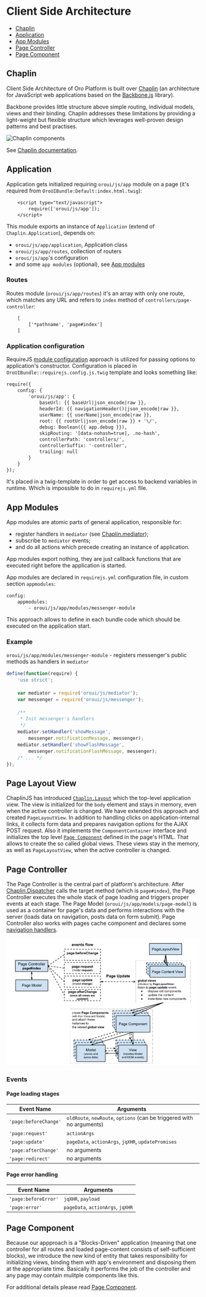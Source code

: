 Client Side Architecture
========================

 * [Chaplin](#chaplin)
 * [Application](#application)
 * [App Modules](#app-modules)
 * [Page Controller](#page-controller)
 * [Page Component](#page-component)

## Chaplin

Client Side Architecture of Oro Platform is built over [Chaplin](http://chaplinjs.org/) (an architecture for JavaScript web applications based on the [Backbone.js](http://backbonejs.org/) library).

Backbone provides little structure above simple routing, individual models, views and their binding. Chaplin addresses these limitations by providing a light-weight but flexible structure which leverages well-proven design patterns and best practises.

![Chaplin components](http://chaplinjs.org/images/chaplin-lifecycle.png)

See [Chaplin documentation](http://docs.chaplinjs.org/).


## Application
Application gets initialized requiring `oroui/js/app` module on a page (it's required from `OroUIBundle:Default:index.html.twig`):

```
    <script type="text/javascript">
        require(['oroui/js/app']);
    </script>
```

This module exports an instance of `Application` (extend of `Chaplin.Application`), depends on:

- `oroui/js/app/application`, Application class
- `oroui/js/app/routes`, collection of routers
- `oroui/js/app`'s configuration
- and some `app modules` (optional), see [App modules](#app-modules)

### Routes
Routes module (`oroui/js/app/routes`) it's an array with only one route, which matches any URL and refers to `index` method of `controllers/page-controller`:

```
    [
        ['*pathname', 'page#index']
    ]
```

### Application configuration
RequireJS [module configuration](http://requirejs.org/docs/api.html#config-moduleconfig) approach is utilized for passing options to application's constructor. Configuration is placed in `OroUIBundle::requirejs.config.js.twig` template and looks something like:

```
require({
    config: {
        'oroui/js/app': {
            baseUrl: {{ baseUrl|json_encode|raw }},
            headerId: {{ navigationHeader()|json_encode|raw }},
            userName: {{ userName|json_encode|raw }},
            root: {{ rootUrl|json_encode|raw }} + '\/',
            debug: Boolean({{ app.debug }}),
            skipRouting: '[data-nohash=true], .no-hash',
            controllerPath: 'controllers/',
            controllerSuffix: '-controller',
            trailing: null
        }
    }
});
```

It's placed in a twig-template in order to get access to backend variables in runtime. Which is impossible to do in `requirejs.yml` file.


## App Modules
App modules are atomic parts of general application, responsible for:

 * register handlers in `mediator` (see [Chaplin.mediator](http://docs.chaplinjs.org/chaplin.mediator.html));
 * subscribe to `mediator` events;
 * and do all actions which precede creating an instance of application.

App modules export nothing, they are just callback functions that are executed right before the application is started.

App modules are declared in `requirejs.yml` configuration file, in custom section `appmodules`:

```
config:
    appmodules:
        - oroui/js/app/modules/messenger-module
```

This approach allows to define in each bundle code which should be executed on the application start.

### Example
`oroui/js/app/modules/messenger-module` - registers messenger's public methods as handlers in `mediator`

```javascript
define(function(require) {
    'use strict';
    
    var mediator = require('oroui/js/mediator');
    var messenger = require('oroui/js/messenger');

    /**
     * Init messenger's handlers
     */
    mediator.setHandler('showMessage',
        messenger.notificationMessage, messenger);
    mediator.setHandler('showFlashMessage',
        messenger.notificationFlashMessage, messenger);
    /* ... */
});
```
## Page Layout View

ChaplinJS has introduced [`Chaplin.Layout`](http://docs.chaplinjs.org/chaplin.layout.html) which the top-level application view. 
The view is initialized for the `body` element and stays in memory, even when the active controller is changed. 
We have extended this approach and created `PageLayoutView`. In addition to handling clicks on application-internal links, it collects form data and prepares navigation options for the AJAX POST request.
Also it implements the `ComponentContainer` interface and initializes the top level [`Page Component`](#page-component) defined in the page's HTML. 
That allows to create the so called global views. These views stay in the memory, as well as `PageLayoutView`, when the active controller is changed.

## Page Controller

The Page Controller is the central part of platform's architecture. After [Chaplin.Dispatcher](http://docs.chaplinjs.org/chaplin.dispatcher.html) calls the target method (which is `page#index`), the Page Controller executes the whole stack of page loading and triggers proper events at each stage. The Page Model (`oroui/js/app/models/page-model`) is used as a  container for page's data and performs interactions with the server (loads data on navigation, posts data on form submit). Page Controller also works with pages cache component and declares some [navigation handlers](./mediator-handlers.md#page-controller).

![Page loading flow](./page-controller.png)

### Events

#### Page loading stages

Event Name | Arguments
---------- | ---------
`'page:beforeChange'` | `oldRoute`, `newRoute`, `options` (can be triggered with no arguments)
`'page:request'` | `actionArgs`
`'page:update'` | `pageData`, `actionArgs`, `jqXHR`, `updatePromises`
`'page:afterChange'` | no arguments
`'page:redirect'` | no arguments

#### Page error handling

Event Name | Arguments
---------- | ---------
`'page:beforeError'` | `jqXHR`, `payload`
`'page:error'` | `pageData`, `actionArgs`, `jqXHR`

## Page Component
Because our appproach is a "Blocks-Driven" application (meaning that one controller for all routes and loaded page-content consists of self-sufficient blocks), we introduce the new kind of entity that takes responsibility for initializing views, binding them with app's environment and disposing them at the appropriate time. Basically it performs the job of the controller and any page may contain mulitple components like this.

For additional details please read [Page Component](./page-component.md).
